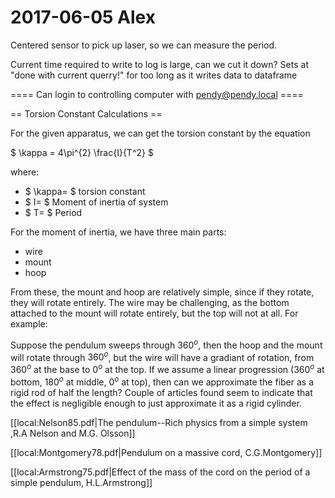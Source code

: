 # 2017-06-05 Alex 

Centered sensor to pick up laser, so we can measure the period.

Current time required to write to log is large, can we cut it down?
Sets at "done with current querry!" for too long as it writes data to dataframe



==== Can login to controlling computer with pendy@pendy.local ====

== Torsion Constant Calculations ==

For the given apparatus, we can get the torsion constant by the equation

$ \kappa = 4\pi^{2} \frac{I}{T^2} $

where:
* $ \kappa= $ torsion constant
* $ I= $ Moment of inertia of system
* $ T= $ Period

For the moment of inertia, we have three main parts:
* wire
* mount
* hoop

From these, the mount and hoop are relatively simple, since if they rotate, they will rotate entirely. The wire may be challenging, as the bottom attached to the mount will rotate entirely, but the top will not at all. For example:

Suppose the pendulum sweeps through $360^o$, then the hoop and the mount will rotate through $360^o$, but the wire will have a gradiant of rotation, from $360^o$ at the base to $0^o$ at the top. If we assume a linear progression ($360^o$ at bottom, $180^o$ at middle, $0^o$ at top), then can we approximate the fiber as a rigid rod of half the length? Couple of articles found seem to indicate that the effect is negligible enough to just approximate it as a rigid cylinder.

[[local:Nelson85.pdf|The pendulum--Rich physics from a simple system ,R.A Nelson and M.G. Olsson]]

[[local:Montgomery78.pdf|Pendulum on a massive cord, C.G.Montgomery]]

[[local:Armstrong75.pdf|Effect of the mass of the cord on the period of a simple pendulum, H.L.Armstrong]]
